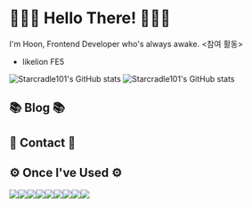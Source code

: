 # 🙋🏻‍♂️ Hello There! 👨🏻‍💻


I'm Hoon, Frontend Developer who's always awake.
<참여 활동>
- likelion FE5

![Starcradle101's GitHub stats](https://github-readme-stats-sigma-five.vercel.app/api?username=starcradle101&show_icons=true&theme=default)
![Starcradle101's GitHub stats](https://github-readme-stats-sigma-five.vercel.app/api/top-langs/?username=starcradle101&show_icons=true&theme=default)

## 📚 Blog 📚

## 📱 Contact 📱

## ⚙️ Once I've Used ⚙️
<div style="display:flex; flex-direction:row;">
  <a href="#none"><img
      src="https://img.shields.io/badge/html5-E34F26?style=for-the-badge&logo=html5&logoColor=white" /></a>
  <a href="#none"><img
      src="https://img.shields.io/badge/css3-1572B6?style=for-the-badge&logo=css3&logoColor=white" /></a>
  <a href="#none"><img
      src="https://img.shields.io/badge/javascript-F7DF1E?style=for-the-badge&logo=javascript&logoColor=white" /></a>
  <br>
  <a href="#none"><img
      src="https://img.shields.io/badge/react-61DAFB?style=for-the-badge&logo=react&logoColor=white" /></a>
  <a href="#none"><img
      src="https://img.shields.io/badge/styledcomponents-DB7093?style=for-the-badge&logo=styledcomponents&logoColor=white" /></a>
  <a href="#none"><img src="https://img.shields.io/badge/git-F05032?style=for-the-badge&logo=git&logoColor=white" /></a>
  <a href="#none"><img
      src="https://img.shields.io/badge/github-181717?style=for-the-badge&logo=github&logoColor=white" /></a>
  <a href="#none"><img
      src="https://img.shields.io/badge/notion-000000?style=for-the-badge&logo=notion&logoColor=white" /></a>
  <a href="#none"><img
      src="https://img.shields.io/badge/visualstudiocode-007ACC?style=for-the-badge&logo=visualstudiocode&logoColor=white" /></a>
</div>
